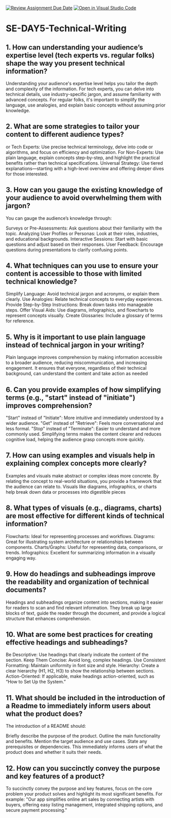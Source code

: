 [![Review Assignment Due Date](https://classroom.github.com/assets/deadline-readme-button-22041afd0340ce965d47ae6ef1cefeee28c7c493a6346c4f15d667ab976d596c.svg)](https://classroom.github.com/a/zsAR-pyY)
[![Open in Visual Studio Code](https://classroom.github.com/assets/open-in-vscode-2e0aaae1b6195c2367325f4f02e2d04e9abb55f0b24a779b69b11b9e10269abc.svg)](https://classroom.github.com/online_ide?assignment_repo_id=15685900&assignment_repo_type=AssignmentRepo)
# SE-DAY5-Technical-Writing
## 1. How can understanding your audience’s expertise level (tech experts vs. regular folks) shape the way you present technical information?
Understanding your audience's expertise level helps you tailor the depth and complexity of the information. For tech experts, you can delve into technical details, use industry-specific jargon, and assume familiarity with advanced concepts. For regular folks, it's important to simplify the language, use analogies, and explain basic concepts without assuming prior knowledge.
## 2. What are some strategies to tailor your content to different audience types?
or Tech Experts: Use precise technical terminology, delve into code or algorithms, and focus on efficiency and optimization.
For Non-Experts: Use plain language, explain concepts step-by-step, and highlight the practical benefits rather than technical specifications.
Universal Strategy: Use tiered explanations—starting with a high-level overview and offering deeper dives for those interested.
## 3. How can you gauge the existing knowledge of your audience to avoid overwhelming them with jargon?
You can gauge the audience’s knowledge through:

Surveys or Pre-Assessments: Ask questions about their familiarity with the topic.
Analyzing User Profiles or Personas: Look at their roles, industries, and educational backgrounds.
Interactive Sessions: Start with basic questions and adjust based on their responses.
User Feedback: Encourage questions during presentations to clarify confusing points.
## 4. What techniques can you use to ensure your content is accessible to those with limited technical knowledge?
Simplify Language: Avoid technical jargon and acronyms, or explain them clearly.
Use Analogies: Relate technical concepts to everyday experiences.
Provide Step-by-Step Instructions: Break down tasks into manageable steps.
Offer Visual Aids: Use diagrams, infographics, and flowcharts to represent concepts visually.
Create Glossaries: Include a glossary of terms for reference.
## 5. Why is it important to use plain language instead of technical jargon in your writing?
Plain language improves comprehension by making information accessible to a broader audience, reducing miscommunication, and increasing engagement. It ensures that everyone, regardless of their technical background, can understand the content and take action as needed
## 6. Can you provide examples of how simplifying terms (e.g., "start" instead of "initiate") improves comprehension?
"Start" instead of "Initiate": More intuitive and immediately understood by a wider audience.
"Get" instead of "Retrieve": Feels more conversational and less formal.
"Stop" instead of "Terminate": Easier to understand and more commonly used.
Simplifying terms makes the content clearer and reduces cognitive load, helping the audience grasp concepts more quickly.
## 7. How can using examples and visuals help in explaining complex concepts more clearly?
Examples and visuals make abstract or complex ideas more concrete. By relating the concept to real-world situations, you provide a framework that the audience can relate to. Visuals like diagrams, infographics, or charts help break down data or processes into digestible pieces
## 8. What types of visuals (e.g., diagrams, charts) are most effective for different kinds of technical information?
Flowcharts: Ideal for representing processes and workflows.
Diagrams: Great for illustrating system architecture or relationships between components.
Charts/Graphs: Useful for representing data, comparisons, or trends.
Infographics: Excellent for summarizing information in a visually engaging way.
## 9. How do headings and subheadings improve the readability and organization of technical documents?
Headings and subheadings organize content into sections, making it easier for readers to scan and find relevant information. They break up large blocks of text, guide the reader through the document, and provide a logical structure that enhances comprehension.
## 10. What are some best practices for creating effective headings and subheadings?
Be Descriptive: Use headings that clearly indicate the content of the section.
Keep Them Concise: Avoid long, complex headings.
Use Consistent Formatting: Maintain uniformity in font size and style.
Hierarchy: Create a clear hierarchy (H1, H2, H3) to show the relationship between sections.
Action-Oriented: If applicable, make headings action-oriented, such as “How to Set Up the System.”
## 11. What should be included in the introduction of a Readme to immediately inform users about what the product does?
The introduction of a README should:

Briefly describe the purpose of the product.
Outline the main functionality and benefits.
Mention the target audience and use cases.
State any prerequisites or dependencies. This immediately informs users of what the product does and whether it suits their needs.
## 12. How can you succinctly convey the purpose and key features of a product?
To succinctly convey the purpose and key features, focus on the core problem your product solves and highlight its most significant benefits. For example: "Our app simplifies online art sales by connecting artists with buyers, offering easy listing management, integrated shipping options, and secure payment processing."

